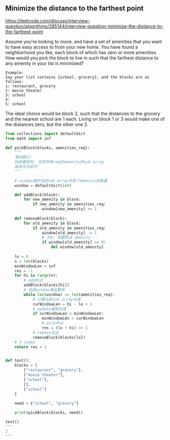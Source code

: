 ## Minimize the distance to the farthest point
https://leetcode.com/discuss/interview-question/algorithms/285144/interview-question-minimize-the-distance-to-the-farthest-point

Assume you're looking to move, and have a set of amenities that you want to have easy access to from your new home. You have found a neighborhood you like, each block of which has zero or more amenities. How would you pick the block to live in such that the farthest distance to any amenity in your list is minimized?

```
Example:
Say your list contains {school, grocery}, and the blocks are as follows:
1: restaurant, grocery
2: movie theater
3: school
4:
5: school
```

The ideal choice would be block 2, such that the distances to the grocery and the nearest school are 1 each. Living on block 1 or 3 would make one of the distances zero, but the other one 2.

```py
from collections import defaultdict
from math import inf

def pickBlock(blocks, amenities_req):
    """
    滑动窗口:
    找到最短的, 包含所有req的amenity的sub array
    取其中点即可
    """

    # window维护当前sub array中各个amenity的数量
    window = defaultdict(int)

    def addBlock(block):
        for new_amenity in block:
            if new_amenity in amenities_req:
                window[new_amenity] += 1
    
    def removeBlock(block):
        for old_amenity in block:
            if old_amenity in amenities_req:
                window[old_amenity] -= 1
                # 为0, 则删除该 amenity
                if window[old_amenity] == 0:
                    del window[old_amenity]
    
    lo = 0
    n = len(blocks)
    minWindowLen = inf
    res = -1
    for hi in range(n):
        # add右边
        addBlock(blocks[hi])
        # 当前window满足要求
        while len(window) == len(amenities_req):
            # 计算当前sub array长度
            curWindowLen = hi - lo + 1
            # update最短长度
            if curWindowLen < minWindowLen:
                minWindowLen = curWindowLen
                # pick中点
                res = (lo + hi) >> 1
            # remove左边
            removeBlock(blocks[lo])
    # 1-index
    return res + 1


def test():
    blocks = [
        ["restaurant", "grocery"],
        ["movie theater"],
        ["school"],
        [],
        ["school"]
    ]
    
    need = {"school", "grocery"}

    print(pickBlock(blocks, need))

test()
"""
2
"""
```
